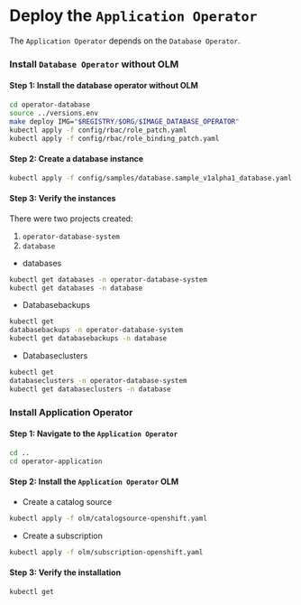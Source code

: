 # Deploy the `Application Operator`

The `Application Operator` depends on the `Database Operator`. 

### Install `Database Operator` without OLM

#### Step 1: Install the database operator without OLM

```sh
cd operator-database
source ../versions.env
make deploy IMG="$REGISTRY/$ORG/$IMAGE_DATABASE_OPERATOR"
kubectl apply -f config/rbac/role_patch.yaml 
kubectl apply -f config/rbac/role_binding_patch.yaml
```

#### Step 2: Create a database instance

```sh
kubectl apply -f config/samples/database.sample_v1alpha1_database.yaml
```

#### Step 3: Verify the instances

There were two projects created:

1. `operator-database-system`
2. `database`

* databases

```sh
kubectl get databases -n operator-database-system
kubectl get databases -n database
```

* Databasebackups

```sh
kubectl get 
databasebackups -n operator-database-system
kubectl get databasebackups -n database
```

* Databaseclusters

```sh
kubectl get 
databaseclusters -n operator-database-system
kubectl get databaseclusters -n database
```

### Install Application Operator

#### Step 1: Navigate to the `Application Operator`

```sh
cd ..
cd operator-application
```

#### Step 2: Install the `Application Operator` OLM

* Create a catalog source

```sh
kubectl apply -f olm/catalogsource-openshift.yaml
```

* Create a subscription

```sh
kubectl apply -f olm/subscription-openshift.yaml
```

#### Step 3: Verify the installation

```sh
kubectl get 
```
